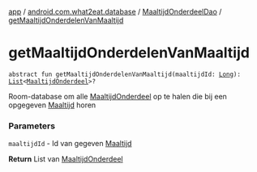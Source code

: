 [app](../../index.md) / [android.com.what2eat.database](../index.md) / [MaaltijdOnderdeelDao](index.md) / [getMaaltijdOnderdelenVanMaaltijd](./get-maaltijd-onderdelen-van-maaltijd.md)

# getMaaltijdOnderdelenVanMaaltijd

`abstract fun getMaaltijdOnderdelenVanMaaltijd(maaltijdId: `[`Long`](https://kotlinlang.org/api/latest/jvm/stdlib/kotlin/-long/index.html)`): `[`List`](https://kotlinlang.org/api/latest/jvm/stdlib/kotlin.collections/-list/index.html)`<`[`MaaltijdOnderdeel`](../../android.com.what2eat.model/-maaltijd-onderdeel/index.md)`>?`

Room-database om alle [MaaltijdOnderdeel](../../android.com.what2eat.model/-maaltijd-onderdeel/index.md) op te halen die bij een opgegeven [Maaltijd](../../android.com.what2eat.model/-maaltijd/index.md) horen

### Parameters

`maaltijdId` - Id van gegeven [Maaltijd](../../android.com.what2eat.model/-maaltijd/index.md)

**Return**
List van [MaaltijdOnderdeel](../../android.com.what2eat.model/-maaltijd-onderdeel/index.md)

